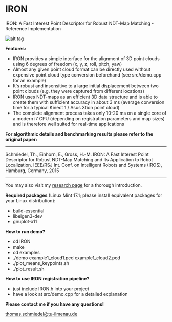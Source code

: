 # IRON
IRON: A Fast Interest Point Descriptor for Robust NDT-Map Matching - Reference Implementation

![alt tag](https://raw.github.com/thoschm/IRON/master/img/img1.png)

**Features:**
- IRON provides a simple interface for the alignment of 3D point clouds using 6 degrees of freedom (x, y, z, roll, pitch, yaw)
- Almost any given point cloud format can be directly used without expensive point cloud type conversion beforehand (see src/demo.cpp for an example)
- It's robust and insensitive to a large initial displacement between two point clouds (e.g. they were captured from different locations)
- IRON uses NDT-maps as an efficient 3D data structure and is able to create them with sufficient accuracy in about 3 ms (average conversion time for a typical Kinect 1 / Asus Xtion point cloud)
- The complete alignment process takes only 10-20 ms on a single core of a modern i7 CPU (depending on registration parameters and map sizes) and is therefore well suited for real-time applications

**For algorithmic details and benchmarking results please refer to the original paper:**
*************************************************************************************************************
Schmiedel, Th., Einhorn, E., Gross, H.-M.
IRON: A Fast Interest Point Descriptor for Robust NDT-Map Matching and Its Application to Robot Localization.
IEEE/RSJ Int. Conf. on Intelligent Robots and Systems (IROS), Hamburg, Germany, 2015
*************************************************************************************************************

You may also visit my [research page](http://research.thomas-schmiedel.com/?page_id=35) for a thorough introduction.
 
 
**Required packages** (Linux Mint 17.1; please install equivalent packages for your Linux distribution):
- build-essential
- libeigen3-dev 
- gnuplot-x11 


**How to run demo?**
- cd IRON
- make
- cd examples
- ./demo example1_cloud1.pcd example1_cloud2.pcd
- ./plot_means_keypoints.sh
- ./plot_result.sh


**How to use IRON registration pipeline?**
- just include IRON.h into your project
- have a look at src/demo.cpp for a detailed explanation


**Please contact me if you have any questions!**

thomas.schmiedel@tu-ilmenau.de

